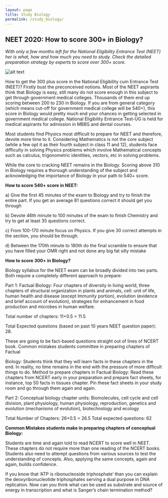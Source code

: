 ```yaml
---
layout: page
title: Study Biology
permalink: /study_biology/
---
```


## **NEET 2020: How to score 300+ in Biology?**
_With only a few months left for the National Eligibility Entrance Test (NEET) her is what, how and how much you need to study. Check the detailed preparation strategy by experts to score over 300+ score._

![alt text](https://images.indianexpress.com/2018/12/study759.jpg)


How to get the 300 plus score in the National Eligibility cum Entrance Test (NEET)? Firstly bust the preconceived notions. Most of the NEET aspirants think that Biology is easy, still many do not score enough in this subject to get through government medical colleges. Thousands of them end up scoring between 200 to 230 in Biology. If you are from general category (which means cut-off for government medical college will be 540+), this score in Biology would pretty much end your chances in getting selected in government medical college. National Eligibility Entrance Test-UG is held for medical aspirants for admission in MBBS and dental courses.

Most students find Physics most difficult to prepare for NEET and therefore, devote more time to it. Considering Mathematics is not the core subject (while a few opt it as their fourth subject in class 11 and 12), students face difficulty in solving Physics problems which involve Mathematical concepts such as calculus, trigonometric identities, vectors, etc in solving problems.

While the core to cracking NEET remains in the Biology. Scoring above 310 in Biology requires a thorough understanding of the subject and acknowledging the importance of Biology in your path to 540+ score.

**How to score 540+ score in NEET:**

a) Give the first 45 minutes of the exam to Biology and try to finish the entire part. If you get an average 81 questions correct it should get you through

b) Devote 46th minute to 100 minutes of the exam to finish Chemistry and try to get at least 35 questions correct.

c) From 100-170 minute focus on Physics. If you give 30 correct attempts in the section, you should be through.

d) Between the 170th minute to 180th do the final scramble to ensure that you have filled your OMR right and not done any big fat silly mistake

**How to score 300+ in Biology?**

Biology syllabus for the NEET exam can be broadly divided into two parts. Both require a completely different approach to prepare:

Part 1: Factual Biology: Four chapters of diversity in living world, three chapters of structural organization in plants and animals, cell: unit of life, human health and disease (except Immunity portion), evolution (evidence and brief account of evolution), strategies for enhancement in food production and microbes in human welfare.

Total number of chapters: 11+0.5 = 11.5

Total Expected questions (based on past 10 years NEET question paper): 28.

These are going to be fact-based questions straight out of lines of NCERT book. Common mistakes students committee in preparing chapters of Factual

Biology: Students think that they will learn facts in these chapters in the end. In reality, no time remains in the end with the pressure of more difficult things to do. Method to prepare chapters in Factual Biology: Read these chapters from NCERT early in your preparation and prepare fact sheets, for instance, top 50 facts in tissues chapter. Pin these fact sheets in your study room and go through them again and again.

Part 2: Conceptual biology chapter units: Biomolecules, cell cycle and cell division, plant physiology, human physiology, reproduction, genetics and evolution (mechanisms of evolution), biotechnology and ecology

Total Number of Chapters: 26+0.5 = 26.5
Total expected questions: 62

**Common Mistakes students make in preparing chapters of conceptual Biology:**

Students are time and again told to read NCERT to score well in NEET. These chapters do not require more than one reading of the NCERT books. Students also need to attempt questions from various sources to test the understanding of concepts. Also, applying the same concepts, again and again, builds confidence.

If you know that ‘ATP is ribonucleoside triphosphate’ than you can explain the deoxyribonucleotide triphosphates serving a dual purpose in DNA replication. Now can you think what can be used as substrate and source of energy in transcription and what is Sanger’s chain termination method?

<script>
  document.getElementsByClassName("post-header")[0].style.display = 'none'
</script>
<link rel="stylesheet" href="/styles/custom.css">